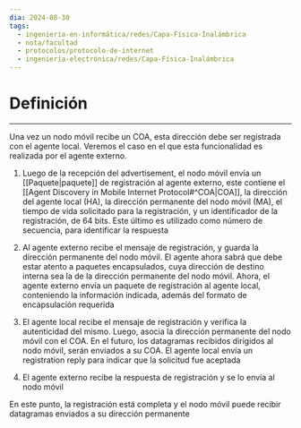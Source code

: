 ```yaml
---
dia: 2024-08-30
tags:
  - ingeniería-en-informática/redes/Capa-Física-Inalámbrica
  - nota/facultad
  - protocolos/protocolo-de-internet
  - ingeniería-electrónica/redes/Capa-Física-Inalámbrica
---
```

# Definición
---
Una vez un nodo móvil recibe un COA, esta dirección debe ser registrada con el agente local. Veremos el caso en el que esta funcionalidad es realizada por el agente externo.

1. Luego de la recepción del advertisement, el nodo móvil envía un [[Paquete|paquete]] de registración al agente externo, este contiene el [[Agent Discovery in Mobile Internet Protocol#^COA|COA]], la dirección del agente local (HA), la dirección permanente del nodo móvil (MA), el tiempo de vida solicitado para la registración, y un identificador de la registración, de $64$ bits. Este último es utilizado como número de secuencia, para identificar la respuesta
   
2. Al agente externo recibe el mensaje de registración, y guarda la dirección permanente del nodo móvil. El agente ahora sabrá que debe estar atento a paquetes encapsulados, cuya dirección de destino interna sea la de la dirección permanente del nodo móvil. Ahora, el agente externo envía un paquete de registración al agente local, conteniendo la información indicada, además del formato de encapsulación requerida
   
3. El agente local recibe el mensaje de registración y verifica la autenticidad del mismo. Luego, asocia la dirección permanente del nodo móvil con el COA. En el futuro, los datagramas recibidos dirigidos al nodo móvil, serán enviados a su COA. El agente local envía un registration reply para indicar que la solicitud fue aceptada
   
4. El agente externo recibe la respuesta de registración y se lo envía al nodo móvil
   
En este punto, la registración está completa y el nodo móvil puede recibir datagramas enviados a su dirección permanente
